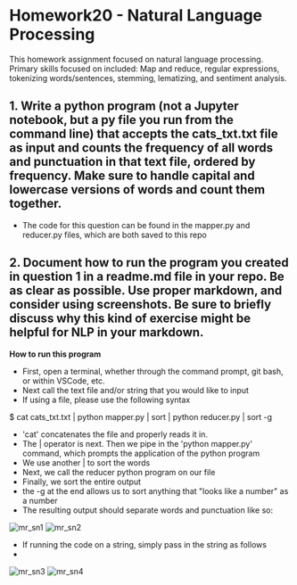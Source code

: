 # Homework20 - Natural Language Processing

This homework assignment focused on natural language processing. Primary skills focused on included: Map and reduce, regular expressions, tokenizing words/sentences, stemming, lematizing, and sentiment analysis. 

## 1. Write a python program (not a Jupyter notebook, but a py file you run from the command line) that accepts the cats_txt.txt file as input and counts the frequency of all words and punctuation in that text file, ordered by frequency. Make sure to handle capital and lowercase versions of words and count them together.
- The code for this question can be found in the mapper.py and reducer.py files, which are both saved to this repo

## 2. Document how to run the program you created in question 1 in a readme.md file in your repo. Be as clear as possible. Use proper markdown, and consider using screenshots. Be sure to briefly discuss why this kind of exercise might be helpful for NLP in your markdown.
**How to run this program**
- First, open a terminal, whether through the command prompt, git bash, or within VSCode, etc. 
- Next call the text file and/or string that you would like to input
-  If using a file, please use the following syntax

$ cat cats_txt.txt | python mapper.py | sort | python reducer.py | sort -g

- 'cat' concatenates the file and properly reads it in. 
- The | operator is next. Then we pipe in the 'python mapper.py' command, which prompts the application of the python program
- We use another | to sort the words
- Next, we call the reducer python program on our file
- Finally, we sort the entire output
- the -g at the end allows us to sort anything that "looks like a number" as a number
- The resulting output should separate words and punctuation like so:


![mr_sn1](https://user-images.githubusercontent.com/59490033/154196280-c1803bae-178e-4e3e-ab56-51aae2ca349d.PNG)
![mr_sn2](https://user-images.githubusercontent.com/59490033/154196305-571143fb-d2fe-4459-a187-1c2d3c4196a3.PNG)

- If running the code on a string, simply pass in the string as follows
- 
![mr_sn3](https://user-images.githubusercontent.com/59490033/154196401-ca92a450-2db6-4f78-a432-b5e794cf6f61.PNG)
![mr_sn4](https://user-images.githubusercontent.com/59490033/154196534-2e86911e-94ee-4565-9cb9-d24d19e8953a.PNG)
